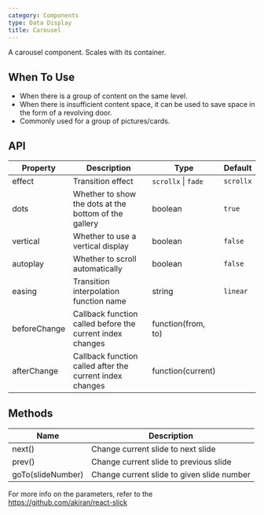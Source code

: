 ```yaml
---
category: Components
type: Data Display
title: Carousel
---
```


A carousel component. Scales with its container.

## When To Use

- When there is a group of content on the same level.
- When there is insufficient content space, it can be used to save space in the form of a revolving door.
- Commonly used for a group of pictures/cards.

## API

| Property             | Description                                         | Type     | Default                          |
|------------------|----------------------------------------------|----------|---------------------------------|
| effect           | Transition effect   | `scrollx` \| `fade` | `scrollx` |
| dots | Whether to show the dots at the bottom of the gallery                | boolean    | `true` |
| vertical | Whether to use a vertical display                               | boolean   | `false` |
| autoplay | Whether to scroll automatically                                 | boolean   | `false` |
| easing | Transition interpolation function name                            | string   | `linear` |
| beforeChange | Callback function called before the current index changes   | function(from, to) |
| afterChange  | Callback function called after the current index changes    | function(current)  |

## Methods

| Name | Description |
|------|-------------|
| next() | Change current slide to next slide |
| prev() | Change current slide to previous slide |
| goTo(slideNumber) | Change current slide to given slide number |

For more info on the parameters, refer to the https://github.com/akiran/react-slick

